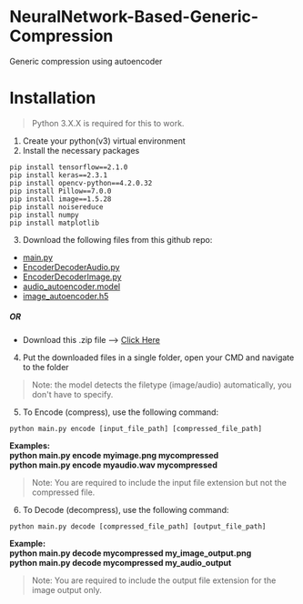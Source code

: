 # NeuralNetwork-Based-Generic-Compression
Generic compression using autoencoder

# Installation
> Python 3.X.X is required for this to work.
1. Create your python(v3) virtual environment
2. Install the necessary packages
```
pip install tensorflow==2.1.0
pip install keras==2.3.1
pip install opencv-python==4.2.0.32
pip install Pillow==7.0.0
pip install image==1.5.28
pip install noisereduce
pip install numpy
pip install matplotlib
```
3. Download the following files from this github repo:
- [main.py](https://github.com/AbdelrahmanElsherif/NeuralNetwork-Based-Generic-Compression/blob/master/main.py)
- [EncoderDecoderAudio.py](https://github.com/AbdelrahmanElsherif/NeuralNetwork-Based-Generic-Compression/blob/master/EncoderDecoderAudio.py)
- [EncoderDecoderImage.py](https://github.com/AbdelrahmanElsherif/NeuralNetwork-Based-Generic-Compression/blob/master/EncoderDecoderImage.py)
- [audio_autoencoder.model](https://github.com/AbdelrahmanElsherif/NeuralNetwork-Based-Generic-Compression/blob/master/audio_autoencoder.model)
- [image_autoencoder.h5](https://github.com/AbdelrahmanElsherif/NeuralNetwork-Based-Generic-Compression/blob/master/image_autoencoder.h5)

##### OR

- Download this .zip file --> [Click Here](https://gofile.io/?c=hpgsf9
)
 
4. Put the downloaded files in a single folder, open your CMD and navigate to the folder

> Note: the model detects the filetype (image/audio) automatically, you don't have to specify.
 
 
5. To Encode (compress), use the following command:
```
python main.py encode [input_file_path] [compressed_file_path]
```
**Examples:**<br/>
**python main.py encode myimage.png mycompressed**<br/>
**python main.py encode myaudio.wav mycompressed**<br/>

> Note: You are required to include the input file extension but not the compressed file.
 
 
6. To Decode (decompress), use the following command:
```
python main.py decode [compressed_file_path] [output_file_path]
```
**Example:**<br/>
**python main.py decode mycompressed my_image_output.png**<br/>
**python main.py decode mycompressed my_audio_output**<br/>
> Note: You are required to include the output file extension for the image output only.

